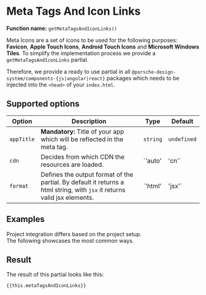 # Meta Tags And Icon Links
**Function name:** `getMetaTagsAndIconLinks()`

Meta Icons are a set of icons to be used for the following purposes: **Favicon**, **Apple Touch Icons**, **Android Touch Icons** and **Microsoft Windows Tiles**.
To simplify the implementation process we provide a `getMetaTagsAndIconLinks` partial.

Therefore, we provide a ready to use partial in all `@porsche-design-system/components-{js|angular|react}` packages which needs to be injected into the `<head>` of your `index.html`.

## Supported options

| Option     | Description                                                                                                              | Type          | Default    |
|------------|--------------------------------------------------------------------------------------------------------------------------|---------------|------------|
| `appTitle` | **Mandatory:** Title of your app which will be reflected in the meta tag.                                                | `string`      | `undefined` |
| `cdn`      | Decides from which CDN the resources are loaded.                                                                         | `'auto' | 'cn'`      | `'auto'` |
| `format`   | Defines the output format of the partial. By default it returns a html string, with `jsx` it returns valid jsx elements. | `'html'       | 'jsx'`      | `'html'`|

## Examples

Project integration differs based on the project setup.  
The following showcases the most common ways.

<PartialDocs name="getMetaTagsAndIconLinks" :params="params" location="head"></PartialDocs>

## Result

The result of this partial looks like this:

<pre><code class="language-html readonly">{{this.metaTagsAndIconLinks}}</code></pre>

<script lang="ts">
import Vue from 'vue';
import Component from 'vue-class-component';
import { metaTagsAndIconLinksDemo } from '@/utils';

@Component
export default class Code extends Vue {
  public metaTagsAndIconLinks = metaTagsAndIconLinksDemo.replaceAll('><', '>\n<');
  public params = [
    {
      value: "{ appTitle: 'TITLE_OF_YOUR_APP' }",
      comment: 'with appTitle only'
    },
    {
      value: "{ appTitle: 'TITLE_OF_YOUR_APP', cdn: 'cn' }",
      comment: 'force using China CDN'
    },
  ];
}
</script>
